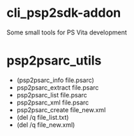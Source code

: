 # cli_psp2sdk-addon
Some small tools for PS Vita development

# psp2psarc_utils
* (psp2psarc_info file.psarc)
* psp2psarc_extract file.psarc
* psp2psarc_list file.psarc
* psp2psarc_xml file.psarc
* psp2psarc_create file_new.xml
* (del /q file_list.txt)
* (del /q file_new.xml)
